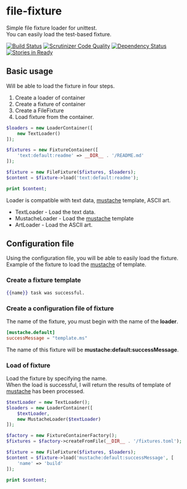file-fixture
==================================

Simple file fixture loader for unittest.  
You can easily load the test-based fixture.  

[![Build Status](https://travis-ci.org/holyshared/file-fixture.svg?branch=master)](https://travis-ci.org/holyshared/file-fixture)
[![Scrutinizer Code Quality](https://scrutinizer-ci.com/g/holyshared/file-fixture/badges/quality-score.png?b=master)](https://scrutinizer-ci.com/g/holyshared/file-fixture/?branch=master)
[![Dependency Status](https://www.versioneye.com/user/projects/552efada10e7149066000804/badge.svg?style=flat)](https://www.versioneye.com/user/projects/552efada10e7149066000804)
[![Stories in Ready](https://badge.waffle.io/holyshared/file-fixture.png?label=ready&title=Ready)](https://waffle.io/holyshared/file-fixture)


Basic usage
----------------------------------

Will be able to load the fixture in four steps.

1. Create a loader of container
2. Create a fixture of container
3. Create a FileFixture
4. Load fixture from the container.

```php
$loaders = new LoaderContainer([
    new TextLoader()
]);

$fixtures = new FixtureContainer([
    'text:default:readme' => __DIR__ . '/README.md'
]);

$fixture = new FileFixture($fixtures, $loaders);
$content = $fixture->load('text:default:readme');

print $content;
```

Loader is compatible with text data, [mustache](https://github.com/bobthecow/mustache.php) template, ASCII art.  

* TextLoader - Load the text data.
* MustacheLoader - Load the [mustache](https://github.com/bobthecow/mustache.php) template
* ArtLoader - Load the ASCII art.


Configuration file
----------------------------------

Using the configuration file, you will be able to easily load the fixture.  
Example of the fixture to load the [mustache](https://github.com/bobthecow/mustache.php) of template.

### Create a fixture template

```mustache
{{name}} task was successful.
```

### Create a configuration file of fixture

The name of the fixture, you must begin with the name of the **loader**.  

```toml
[mustache.default]
successMessage = "template.ms"
```

The name of this fixture will be **mustache:default:successMessage**.

### Load of fixture

Load the fixture by specifying the name.  
When the load is successful, I will return the results of template of [mustache](https://github.com/bobthecow/mustache.php) has been processed.  

```php
$textLoader = new TextLoader();
$loaders = new LoaderContainer([
    $textLoader,
    new MustacheLoader($textLoader)
]);

$factory = new FixtureContainerFactory();
$fixtures = $factory->createFromFile(__DIR__ . '/fixtures.toml');

$fixture = new FileFixture($fixtures, $loaders);
$content = $fixture->load('mustache:default:successMessage', [
    'name' => 'build'
]);

print $content;
```
